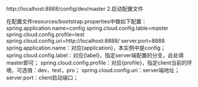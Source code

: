 http://localhost:8888/config/dev/master
2.启动配置文件

在配置文件resources/bootstrap.properties中做如下配置：
spring.application.name=config
spring.cloud.config.lable=master
spring.cloud.config.profile=test
spring.cloud.config.uri=http://localhost:8888/
server.port=8888
spring.application.name：对应{application}，本实例中是config；
spring.cloud.config.label：对应{label}，指定server端配置的分支，此处填master即可；
spring.cloud.config.profile：对应{profile}，指定client当前的环境，可选值：dev，test，pro；
spring.cloud.config.uri：server端地址；
server.port：client启动端口；
